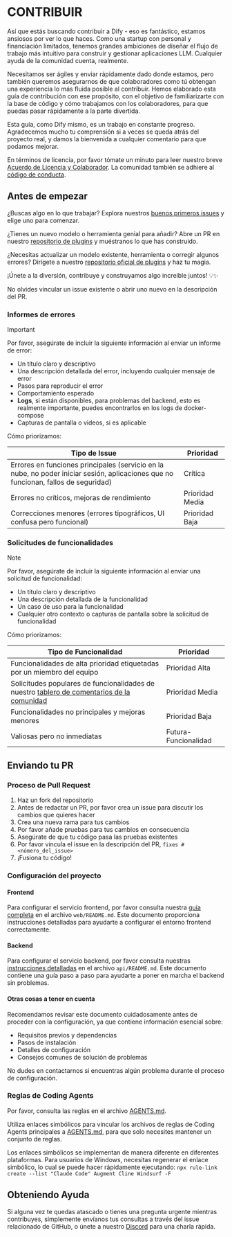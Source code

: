 # CONTRIBUIR

Así que estás buscando contribuir a Dify - eso es fantástico, estamos ansiosos por ver lo que haces. Como una startup con personal y financiación limitados, tenemos grandes ambiciones de diseñar el flujo de trabajo más intuitivo para construir y gestionar aplicaciones LLM. Cualquier ayuda de la comunidad cuenta, realmente.

Necesitamos ser ágiles y enviar rápidamente dado donde estamos, pero también queremos asegurarnos de que colaboradores como tú obtengan una experiencia lo más fluida posible al contribuir. Hemos elaborado esta guía de contribución con ese propósito, con el objetivo de familiarizarte con la base de código y cómo trabajamos con los colaboradores, para que puedas pasar rápidamente a la parte divertida.

Esta guía, como Dify mismo, es un trabajo en constante progreso. Agradecemos mucho tu comprensión si a veces se queda atrás del proyecto real, y damos la bienvenida a cualquier comentario para que podamos mejorar.

En términos de licencia, por favor tómate un minuto para leer nuestro breve [Acuerdo de Licencia y Colaborador](./LICENSE). La comunidad también se adhiere al [código de conducta](https://github.com/langgenius/.github/blob/main/CODE_OF_CONDUCT.md).

## Antes de empezar

¿Buscas algo en lo que trabajar? Explora nuestros [buenos primeros issues](https://github.com/langgenius/dify/issues?q=is%3Aissue%20state%3Aopen%20label%3A%22good%20first%20issue%22) y elige uno para comenzar.

¿Tienes un nuevo modelo o herramienta genial para añadir? Abre un PR en nuestro [repositorio de plugins](https://github.com/langgenius/dify-plugins) y muéstranos lo que has construido.

¿Necesitas actualizar un modelo existente, herramienta o corregir algunos errores? Dirígete a nuestro [repositorio oficial de plugins](https://github.com/langgenius/dify-official-plugins) y haz tu magia.

¡Únete a la diversión, contribuye y construyamos algo increíble juntos! 💡✨

No olvides vincular un issue existente o abrir uno nuevo en la descripción del PR.

### Informes de errores

> [!IMPORTANT]
> Por favor, asegúrate de incluir la siguiente información al enviar un informe de error:

- Un título claro y descriptivo
- Una descripción detallada del error, incluyendo cualquier mensaje de error
- Pasos para reproducir el error
- Comportamiento esperado
- **Logs**, si están disponibles, para problemas del backend, esto es realmente importante, puedes encontrarlos en los logs de docker-compose
- Capturas de pantalla o videos, si es aplicable

Cómo priorizamos:

| Tipo de Issue | Prioridad |
| ------------------------------------------------------------ | --------------- |
| Errores en funciones principales (servicio en la nube, no poder iniciar sesión, aplicaciones que no funcionan, fallos de seguridad) | Crítica |
| Errores no críticos, mejoras de rendimiento | Prioridad Media |
| Correcciones menores (errores tipográficos, UI confusa pero funcional) | Prioridad Baja |

### Solicitudes de funcionalidades

> [!NOTE]
> Por favor, asegúrate de incluir la siguiente información al enviar una solicitud de funcionalidad:

- Un título claro y descriptivo
- Una descripción detallada de la funcionalidad
- Un caso de uso para la funcionalidad
- Cualquier otro contexto o capturas de pantalla sobre la solicitud de funcionalidad

Cómo priorizamos:

| Tipo de Funcionalidad | Prioridad |
| ------------------------------------------------------------ | --------------- |
| Funcionalidades de alta prioridad etiquetadas por un miembro del equipo | Prioridad Alta |
| Solicitudes populares de funcionalidades de nuestro [tablero de comentarios de la comunidad](https://github.com/langgenius/dify/discussions/categories/feedbacks) | Prioridad Media |
| Funcionalidades no principales y mejoras menores | Prioridad Baja |
| Valiosas pero no inmediatas | Futura-Funcionalidad |

## Enviando tu PR

### Proceso de Pull Request

1. Haz un fork del repositorio
1. Antes de redactar un PR, por favor crea un issue para discutir los cambios que quieres hacer
1. Crea una nueva rama para tus cambios
1. Por favor añade pruebas para tus cambios en consecuencia
1. Asegúrate de que tu código pasa las pruebas existentes
1. Por favor vincula el issue en la descripción del PR, `fixes #<número_del_issue>`
1. ¡Fusiona tu código!

### Configuración del proyecto

#### Frontend

Para configurar el servicio frontend, por favor consulta nuestra [guía completa](https://github.com/langgenius/dify/blob/main/web/README.md) en el archivo `web/README.md`. Este documento proporciona instrucciones detalladas para ayudarte a configurar el entorno frontend correctamente.

#### Backend

Para configurar el servicio backend, por favor consulta nuestras [instrucciones detalladas](https://github.com/langgenius/dify/blob/main/api/README.md) en el archivo `api/README.md`. Este documento contiene una guía paso a paso para ayudarte a poner en marcha el backend sin problemas.

#### Otras cosas a tener en cuenta

Recomendamos revisar este documento cuidadosamente antes de proceder con la configuración, ya que contiene información esencial sobre:

- Requisitos previos y dependencias
- Pasos de instalación
- Detalles de configuración
- Consejos comunes de solución de problemas

No dudes en contactarnos si encuentras algún problema durante el proceso de configuración.

### Reglas de Coding Agents

Por favor, consulta las reglas en el archivo [AGENTS.md](https://agents.md/).

Utiliza enlaces simbólicos para vincular los archivos de reglas de Coding Agents principales a [AGENTS.md](https://agents.md/), para que solo necesites mantener un conjunto de reglas.

Los enlaces simbólicos se implementan de manera diferente en diferentes plataformas. Para usuarios de Windows, necesitas regenerar el enlace simbólico, lo cual se puede hacer rápidamente ejecutando:
`npx rule-link create --list "Claude Code" Augment Cline Windsurf -F`

## Obteniendo Ayuda

Si alguna vez te quedas atascado o tienes una pregunta urgente mientras contribuyes, simplemente envíanos tus consultas a través del issue relacionado de GitHub, o únete a nuestro [Discord](https://discord.gg/8Tpq4AcN9c) para una charla rápida.
